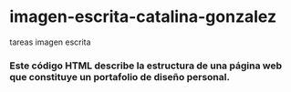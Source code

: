 # imagen-escrita-catalina-gonzalez
tareas imagen escrita
<h3>Este código HTML describe la estructura de una página web que constituye un portafolio de diseño personal.</h3>
